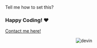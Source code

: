 Tell me how to set this?
### Happy Coding! ❤
[Contact me here!](https://discord.com/users/561170896480501790)
<p align="center" href="https://discord.com/users/561170896480501790"> <img href="https://discord.com/users/561170896480501790" src="https://discord.c99.nl/widget/theme-3/561170896480501790.png" alt="devin"> </p>
